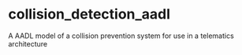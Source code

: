collision_detection_aadl
========================

A AADL model of a collision prevention system for use in a telematics architecture